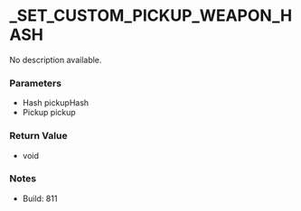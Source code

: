 # _SET_CUSTOM_PICKUP_WEAPON_HASH

No description available.

### Parameters
* Hash pickupHash
* Pickup pickup

### Return Value
* void

### Notes
* Build: 811

